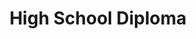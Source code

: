 ---
title: High School Diploma
secondaryTitle: Armada High School • Armada, MI
timelined: true
startYear: 2018
endYear: 2022

stat:
- "GPA: 4.4"
- "SAT: 1510"
award:
- "Valedictorian"
- "WXYZ Brightest & Best"
---